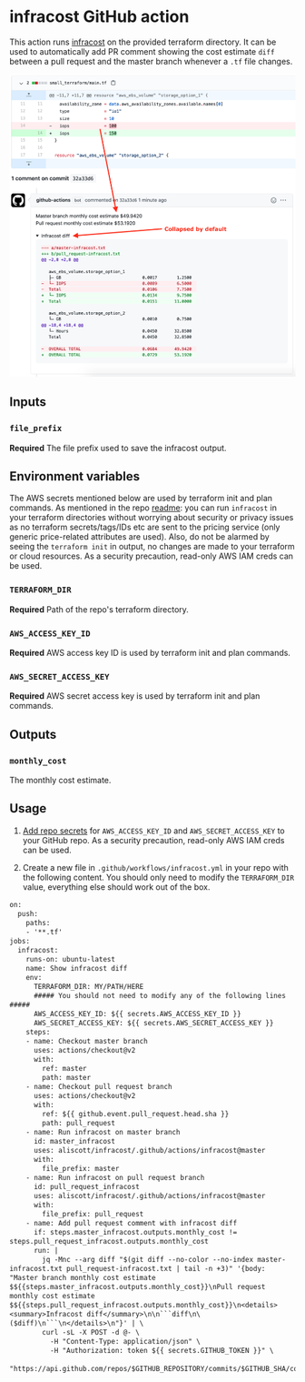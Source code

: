# infracost GitHub action

This action runs [infracost](https://github.com/aliscott/infracost) on the provided terraform directory. It can be used to automatically add PR comment showing the cost estimate `diff` between a pull request and the master branch whenever a `.tf` file changes.

<img src="../../../examples/diff_screenshot.png" width=557 alt="Example screenshot" />

## Inputs

### `file_prefix`

**Required** The file prefix used to save the infracost output.

## Environment variables

The AWS secrets mentioned below are used by terraform init and plan commands. As mentioned in the repo [readme](../../../README.md): you can run `infracost` in your terraform directories without worrying about security or privacy issues as no terraform secrets/tags/IDs etc are sent to the pricing service (only generic price-related attributes are used). Also, do not be alarmed by seeing the `terraform init` in output, no changes are made to your terraform or cloud resources. As a security precaution, read-only AWS IAM creds can be used.

### `TERRAFORM_DIR`

**Required** Path of the repo's terraform directory.

### `AWS_ACCESS_KEY_ID`

**Required** AWS access key ID is used by terraform init and plan commands.

### `AWS_SECRET_ACCESS_KEY`

**Required** AWS secret access key is used by terraform init and plan commands.

## Outputs

### `monthly_cost`

The monthly cost estimate.

## Usage

1. [Add repo secrets](https://docs.github.com/en/actions/configuring-and-managing-workflows/creating-and-storing-encrypted-secrets#creating-encrypted-secrets-for-a-repository) for `AWS_ACCESS_KEY_ID` and `AWS_SECRET_ACCESS_KEY` to your GitHub repo. As a security precaution, read-only AWS IAM creds can be used.

2. Create a new file in `.github/workflows/infracost.yml` in your repo with the following content. You should only need to modify the `TERRAFORM_DIR` value, everything else should work out of the box.
```
on:
  push:
    paths:
    - '**.tf'
jobs:
  infracost:
    runs-on: ubuntu-latest
    name: Show infracost diff
    env:
      TERRAFORM_DIR: MY/PATH/HERE
      ##### You should not need to modify any of the following lines #####
      AWS_ACCESS_KEY_ID: ${{ secrets.AWS_ACCESS_KEY_ID }}
      AWS_SECRET_ACCESS_KEY: ${{ secrets.AWS_SECRET_ACCESS_KEY }}
    steps:
    - name: Checkout master branch
      uses: actions/checkout@v2
      with:
        ref: master
        path: master
    - name: Checkout pull request branch
      uses: actions/checkout@v2
      with:
        ref: ${{ github.event.pull_request.head.sha }}
        path: pull_request
    - name: Run infracost on master branch
      id: master_infracost
      uses: aliscott/infracost/.github/actions/infracost@master
      with:
        file_prefix: master
    - name: Run infracost on pull request branch
      id: pull_request_infracost
      uses: aliscott/infracost/.github/actions/infracost@master
      with:
        file_prefix: pull_request
    - name: Add pull request comment with infracost diff
      if: steps.master_infracost.outputs.monthly_cost != steps.pull_request_infracost.outputs.monthly_cost
      run: |
        jq -Mnc --arg diff "$(git diff --no-color --no-index master-infracost.txt pull_request-infracost.txt | tail -n +3)" '{body: "Master branch monthly cost estimate $${{steps.master_infracost.outputs.monthly_cost}}\nPull request monthly cost estimate $${{steps.pull_request_infracost.outputs.monthly_cost}}\n<details><summary>Infracost diff</summary>\n\n```diff\n\($diff)\n```\n</details>\n"}' | \
        curl -sL -X POST -d @- \
          -H "Content-Type: application/json" \
          -H "Authorization: token ${{ secrets.GITHUB_TOKEN }}" \
          "https://api.github.com/repos/$GITHUB_REPOSITORY/commits/$GITHUB_SHA/comments"
```
